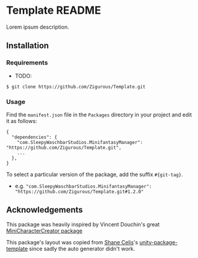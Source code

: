 # Template README

Lorem ipsum description.

## Installation

### Requirements

* TODO:

```
$ git clone https://github.com/Zigurous/Template.git
```

### Usage

Find the `manifest.json` file in the `Packages` directory in your project and edit it as follows:
```
{
  "dependencies": {
    "com.SleepyWaschbarStudios.MinifantasyManager": "https://github.com/Zigurous/Template.git",
    ...
  },
}
```
To select a particular version of the package, add the suffix `#{git-tag}`.

* e.g. `"com.SleepyWaschbarStudios.MinifantasyManager": "https://github.com/Zigurous/Template.git#1.2.0"`


## Acknowledgements

This package was heavily inspired by Vincent Douchin's great [MiniCharacterCreator package](https://github.com/VincentDouchin/MiniCharacterCreator?tab=readme-ov-file)

This package's layout was copied from [Shane Celis](https://twitter.com/shanecelis)'s [unity-package-template](https://github.com/shanecelis/unity-package-template) since sadly the auto generator didn't work.
